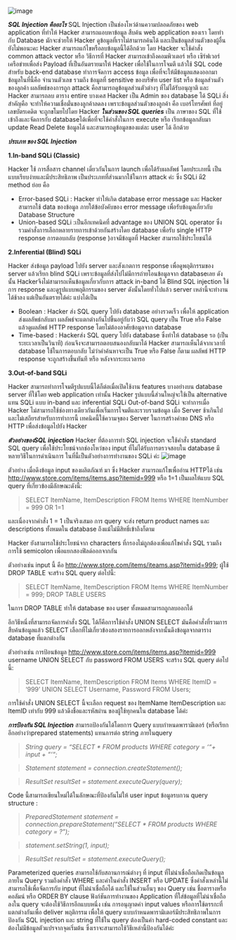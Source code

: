 ![image](https://github.com/Mon5te2/Mon5te2.github.io/assets/135462462/c48474ae-99a7-4140-8da7-1e0121861297)

**_SQL Injection คืออะไร_**
SQL Injection เป็นช่องโหว่ด้านความปลอดภัยของ web application ที่ทำให้ Hacker สามารถแอบหาข้อมูล สืบค้น web application ของเรา โดยทำกับ Database มักจะช่วยให้ Hacker ดูข้อมูลที่เราไม่สามารถค้นได้ และเป็นข้อมูลส่วนตัวของผู้อื่น ยังไม่พอนะคะ Hacker สามารถแก้ไขหรือลบข้อมูลนี้ได้อีกด้วย
โดย Hacker จะใช้คำสั่ง common attack vector หรือ วิธีการที่ Hacker สามารถเข้าถึงคอมพิวเตอร์ หรือ เซิร์ฟเวอร์เครือข่ายเพื่อส่ง Payload ที่เป็นอันตรายมาให้ Hacker เพื่อใช้ในการโจมตี แล้วใช้ SQL code สำหรับ back-end database ทำการจัดการ access ข้อมูล เพื่อที่จะให้มีข้อมูลแสดงออกมา ข้อมูลในที่นี้คือ จำนวนตัวเลข รวมถึง ข้อมูลที่ sensitive ของบริษัท user list หรือ ข้อมูลส่วนตัวของลูกค้า
ผลลัพธ์ของการถูก attack คือสามารถดูข้อมูลส่วนตัวต่างๆ ที่ไม่ได้รับอนุญาติ และ Hacker สามารถลบ ตาราง entire บางเคส Hacker เป็น Admin ของ database ได้
SQLi สิ่งสำคัญคือ จะทำให้ความเชื่อมั่นของลูกค้าลดลง เพราะข้อมูลส่วนตัวของลูกค้า คือ เบอร์โทรศัพท์ ที่อยู่ เลขบัตรเคดิต จะถูกขโมยไปโดย Hacker
**_ในส่วนของ SQL queries_**
เป็น ภาษาของ SQL ที่ใช้ เข้าถึงและจัดการกับ databaseได้เพื่อที่จะใช้คำสั่งในการ execute หรือ เรียกข้อมูลกลับมา update Read Delete ข้อมูลได้ และสามารถดูข้อมูลของแต่ละ user ได้ อีกด้วย

**_ประเภท ของ SQL Injection_**

**1.In-band SQLi (Classic)**

Hacker ใช้ การสื่อสาร channel เดี่ยวกันในการ launch เพื่อได้รับผลลัพธ์ โดยประเภทนี้ เป็นแบบเรียบง่ายและมีประสิทธิภาพ เป็นประเภทที่ส่วนมากใช้ในการ attack ค่ะ ซึ่ง SQLi มี2 method ย่อย คือ
+ Error-based SQLi : Hacker ทำให้เกิด database error message และ Hacker สามารถใช้ data ของข้อมูล ภายใต้ข้อบังคับของ error message เพื่อรับข้อมูลเกี่ยวกับ Database Structure
+ Union-based SQLi :เป็นอีกเทคนิคที่ advantage ของ UNION SQL operator ซึ่งรวมคำสั่งการเลือกหลายรายการเข้าด้วยกันสร้างโดย database เพื่อรับ single HTTP response การตอบกลับ (response )อาจมีข้อมูลที่ Hacker สามารถใช้ประโยชน์ได้

**2.Inferential (Blind) SQLi**

Hacker ส่งข้อมูล payload ไปยัง server และสังเกตการ response เพื่อดูพฤติกรรมของ server แล้วเรียก blind SQLi เพราะข้อมูลที่ส่งไปไม่มีการถ่ายโอนข้อมูลจาก databaseเลย ดังนั้น Hackerจึงไม่สามารถเห็นข้อมูลเกี่ยวกับการ attack in-band ได้
Blind SQL injection ใช้การ response และดูรูปแบบพฤติกรรมของ server ดังนั้นโดยทั่วไปแล้ว server เหล่านี้จะทำงานได้ช้าลง แต่เป็นอันตรายได้ค่ะ แบ่งได้เป็น
+ Boolean : Hacker ส่ง SQL query ไปยัง database อย่างรวดเร็ว เพื่อให้ application ส่งผลลัพธ์กลับมา ผลลัพธ์จะแตกต่างกันไปขึ้นอยู่กับว่า SQL query เป็น True หรือ False แล้วดูผลลัพธ์ HTTP response โดยไม่ต้องอาศัยข้อมูลจาก database
+ Time-based : Hackerส่ง SQL query ไปยัง database ซึ่งทำให้ database รอ (เป็นระยะเวลาเป็นวินาที) ก่อนจึงจะสามารถตอบสนองกลับมาได้ Hacker สามารถเห็นได้จากเวลาที่ database ใช้ในการตอบกลับ ไม่ว่าคำค้นหาจะเป็น True หรือ False ก็ตาม ผลลัพธ์ HTTP response จะถูกสร้างขึ้นทันที หรือ หลังจากระยะเวลารอ

**3.Out-of-band SQLi**

Hacker สามารถทำการโจมตีรูปแบบนี้ได้ก็ต่อเมื่อเปิดใช้งาน features บางอย่างบน database server ที่ใช้โดย web application เท่านั้น Hacker รูปแบบนี้ส่วนใหญ่จะใช้เป็น alternative แทน SQLi แบบ in-band และ inferential SQLi
Out-of-band SQLi จะทำการเมื่อ Hacker ไม่สามารถใช้ช่องทางเดียวกันเพื่อเริ่มการโจมตีและรวบรวมข้อมูล เมื่อ Server ช้าเกินไปและไม่เสถียรสำหรับการทำการนี้ เทคนิคนี้ใช้ความจุของ Server ในการสร้างคำขอ DNS หรือ HTTP เพื่อส่งข้อมูลไปยัง Hacker

**_ตัวอย่างของSQL injection_**
Hacker ที่ต้องการทำ SQL injection จะใช้คำสั่ง standard SQL query เพื่อใช้ประโยชน์จากช่องโหว่ของ input ที่ไม่ได้รับการตรวจสอบใน database มีหลายวิธีในการดำเนินการ ในที่นี้เป็นตัวอย่างการทำงานของ SQLi ค่ะ
![image](https://github.com/Mon5te2/Mon5te2.github.io/assets/135462462/d70d3155-0b14-4390-8dbe-92204481aaa6)

ตัวอย่าง เมื่อดึงข้อมูล input ของผลิตภัณฑ์ มา ซึ่ง Hacker สามารถแก้ไขเพื่ออ่าน HTTPได้ เช่น http://www.store.com/items/items.asp?itemid=999 หรือ 1=1 เป็นผลให้แบบ SQL query ที่เกี่ยวข้องมีลักษณะดังนี้:

>SELECT ItemName, ItemDescription
FROM Items
WHERE ItemNumber = 999 OR 1=1

และเนื่องจากคำสั่ง 1 = 1 เป็นจริงเสมอ การ query จะส่ง return product names และ descriptions ทั้งหมดใน database ถึงแม้ไม่มีสิทธิ์เข้าถึงก็ตาม

Hacker ยังสามารถใช้ประโยชน์จาก characters ที่กรองไม่ถูกต้องเพื่อแก้ไขคำสั่ง SQL รวมถึงการใช้ semicolon เพื่อแยกสองฟิลด์ออกจากกัน

ตัวอย่างเช่น input นี้ คือ http://www.store.com/items/iteams.asp?itemid=999; ผู้ใช้ DROP TABLE จะสร้าง SQL query ต่อไปนี้:

>SELECT ItemName, ItemDescription
FROM Items
WHERE ItemNumber = 999; DROP TABLE USERS

ในการ DROP TABLE ทำให้ database ของ user ทั้งหมดสามารถถูกลบออกได้

อีกวิธีหนึ่งที่สามารถจัดการคำสั่ง SQL ได้ก็คือการใช้คำสั่ง UNION SELECT มันคือคำสั่งที่รวมการสืบค้นข้อมูลแล้ว SELECT เลือกที่ไม่เกี่ยวข้องสองรายการออกหลังจากนั้นดึงข้อมูลจากตาราง database ที่แตกต่างกัน

ตัวอย่างเช่น การป้อนข้อมูล http://www.store.com/items/items.asp?itemid=999 username UNION SELECT กับ password FROM USERS จะสร้าง SQL query ต่อไปนี้:

>SELECT ItemName, ItemDescription
FROM Items
WHERE ItemID = ‘999’ UNION SELECT Username, Password FROM Users;

การใช้คำสั่ง UNION SELECT นี้จะเลือก request ของ ItemName ItemDescription และ ItemID เท่ากับ 999 แล้วดึงชื่อและรหัสผ่าน ของผู้ใช้ทุกคนใน database ได้ค่ะ

**_การป้องกัน SQL Injection_**
สามารถป้องกันได้โดยการ Query แบบกำหนดพารามิเตอร์ (หรือเรียกอีกอย่างว่าprepared statements) แทนการต่อ string ภายในquery

>_String query = “SELECT * FROM products WHERE category = ‘“+ input + “‘“;_

>_Statement statement = connection.createStatement();_

>_ResultSet resultSet = statement.executeQuery(query);_

Code นี้สามารถเขียนใหม่ได้ในลักษณะที่ป้องกันไม่ให้ user input ข้อมูลรบกวน query structure :

>_PreparedStatement statement = connection.prepareStatement(“SELECT * FROM products WHERE category = ?”);_

>_statement.setString(1, input);_

>_ResultSet resultSet = statement.executeQuery();_

Parameterized queries สามารถใช้กับสถานการณ์ต่างๆ ที่ input ที่ไม่น่าเชื่อถือเกิดเป็นข้อมูลภายใน Query รวมถึงคำสั่ง WHERE และค่าในคำสั่ง INSERT หรือ UPDATE ซึ่งคำสั่งเหล่านี้ไม่สามารถใช้เพื่อจัดการกับ input ที่ไม่น่าเชื่อถือได้ และใช้ในส่วนอื่นๆ ของ Query เช่น ชื่อตารางหรือคอลัมน์ หรือ ORDER BY clause
ฟังก์ชันการทำงานของ Application ที่ใส่ข้อมูลที่ไม่น่าเชื่อถือลงใน query จะต้องใช้วิธีการอีกแบบหนึ่ง เช่น การอนุญาตค่า input values หรือการใช้ตรรกะที่แตกต่างกันเพื่อ deliver พฤติกรรม
เพื่อให้ query แบบกำหนดพารามิเตอร์มีประสิทธิภาพในการป้องกัน SQL injection และ string ที่ใช้ใน query ต้องเป็นค่า hard-coded constant และต้องไม่มีข้อมูลตัวแปรจากจุดเริ่มต้น ซึ่งเราจะสามารถใช้วิธีเหล่านี้ป้องกันได้ค่ะ
